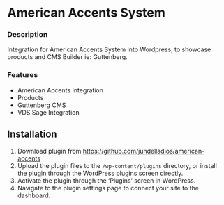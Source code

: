 # American Accents System

### Description

Integration for American Accents System into Wordpress, to showcase products and CMS Builder ie: Guttenberg.

### Features

- American Accents Integration
- Products
- Guttenberg CMS
- VDS Sage Integration

## Installation

1. Download plugin from https://github.com/jundelladios/american-accents
2. Upload the plugin files to the `/wp-content/plugins` directory, or install the plugin through the WordPress plugins screen directly.  
3. Activate the plugin through the ‘Plugins’ screen in WordPress.  
4. Navigate to the plugin settings page to connect your site to the dashboard.  